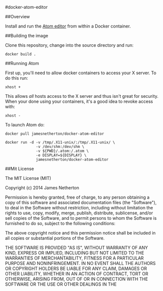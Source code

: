#docker-atom-editor

##Overview

Install and run the [Atom editor](https://atom.io/) from within a Docker container.

##Building the image

Clone this repository, change into the source directory and run:

```
docker build .
```

##Running Atom

First up, you'll need to allow docker containers to access your X server. To do this run: 

```
xhost +
```

This allows *all* hosts access to the X server and thus isn't great for security. When your done using your containers, it's a good idea to revoke access with:

```
xhost -
```

To launch Atom do:

```
docker pull jamesnetherton/docker-atom-editor

docker run -d -v /tmp/.X11-unix/:/tmp/.X11-unix/ \
              -v /dev/shm:/dev/shm \
              -v ${PWD}/.atom:/.atom \
              -e DISPLAY=${DISPLAY} \
              jamesnetherton/docker-atom-editor
```

##Mit License

The MIT License (MIT)

Copyright (c) 2014 James Netherton

Permission is hereby granted, free of charge, to any person obtaining a copy
of this software and associated documentation files (the "Software"), to deal
in the Software without restriction, including without limitation the rights
to use, copy, modify, merge, publish, distribute, sublicense, and/or sell
copies of the Software, and to permit persons to whom the Software is
furnished to do so, subject to the following conditions:

The above copyright notice and this permission notice shall be included in all
copies or substantial portions of the Software.

THE SOFTWARE IS PROVIDED "AS IS", WITHOUT WARRANTY OF ANY KIND, EXPRESS OR
IMPLIED, INCLUDING BUT NOT LIMITED TO THE WARRANTIES OF MERCHANTABILITY,
FITNESS FOR A PARTICULAR PURPOSE AND NONINFRINGEMENT. IN NO EVENT SHALL THE
AUTHORS OR COPYRIGHT HOLDERS BE LIABLE FOR ANY CLAIM, DAMAGES OR OTHER
LIABILITY, WHETHER IN AN ACTION OF CONTRACT, TORT OR OTHERWISE, ARISING FROM,
OUT OF OR IN CONNECTION WITH THE SOFTWARE OR THE USE OR OTHER DEALINGS IN THE
